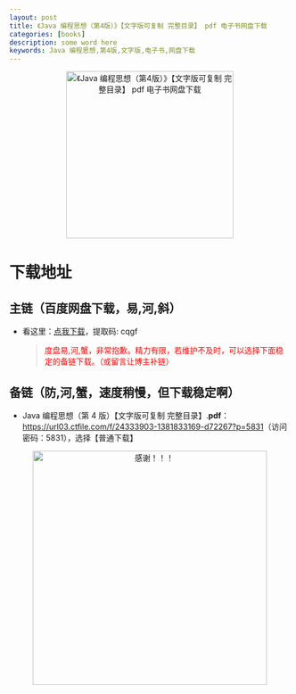 ```yaml
---
layout: post
title: 《Java 编程思想（第4版）》【文字版可复制 完整目录】 pdf 电子书网盘下载
categories: [books]
description: some word here
keywords: Java 编程思想,第4版,文字版,电子书,网盘下载
---
```


<div align="center"><img src="https://qweree.cn/wp-content/uploads/2024/10/java-bian-cheng-si-xiang-tuya.jpg" alt="《Java 编程思想（第4版）》【文字版可复制 完整目录】 pdf 电子书网盘下载" width="300px" height="auto"></div>

# 下载地址

## 主链（百度网盘下载，易,河,斜）

- 看这里：[点我下载](https://pan.baidu.com/s/1iMXUbSbtZQZjDcqDmnWUyw?pwd=cqgf)，提取码: cqgf

  > <p style="color:red" >度盘易,河,蟹，非常抱歉。精力有限，若维护不及时，可以选择下面稳定的备链下载。（或留言让博主补链）</p>

## 备链（防,河,蟹，速度稍慢，但下载稳定啊）

- Java 编程思想（第 4 版）【文字版可复制 完整目录】.**pdf**：<https://url03.ctfile.com/f/24333903-1381833169-d72267?p=5831>（访问密码：5831），选择【普通下载】

<div align="center"><img src="https://pic.imgdb.cn/item/661246bf68eb935713c7f81c.gif" alt="感谢！！！" width="420px" height="auto"/></div>
